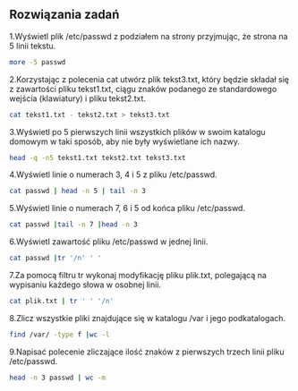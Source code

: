 ## Rozwiązania zadań

1\.Wyświetl plik /etc/passwd z podziałem na strony przyjmując, że strona na 5 linii tekstu.

```sh
more -5 passwd
```

2\.Korzystając z polecenia cat utwórz plik tekst3.txt, który będzie składał się z zawartości pliku tekst1.txt, ciągu znaków podanego ze standardowego wejścia (klawiatury) i pliku tekst2.txt.

```sh
cat tekst1.txt - tekst2.txt > tekst3.txt
```

3\.Wyświetl po 5 pierwszych linii wszystkich plików w swoim katalogu domowym w taki sposób, aby nie były wyświetlane ich nazwy.

```sh
head -q -n5 tekst1.txt tekst2.txt tekst3.txt 
```

4\.Wyświetl linie o numerach 3, 4 i 5 z pliku /etc/passwd.

```sh
cat passwd | head -n 5 | tail -n 3
```

5\.Wyświetl linie o numerach 7, 6 i 5 od końca pliku /etc/passwd.

```sh
cat passwd |tail -n 7 |head -n 3
```

6\.Wyświetl zawartość pliku /etc/passwd w jednej linii.

```sh
cat passwd |tr '/n' ' '
```

7\.Za pomocą filtru tr wykonaj modyfikację pliku plik.txt, polegającą na wypisaniu każdego słowa w osobnej linii.

```sh
cat plik.txt | tr ' ' '/n'
```

8\.Zlicz wszystkie pliki znajdujące się w katalogu /var i jego podkatalogach.

```sh
find /var/ -type f |wc -l
```

9\.Napisać polecenie zliczające ilość znaków z pierwszych trzech linii pliku /etc/passwd.

```sh
head -n 3 passwd | wc -m
```








